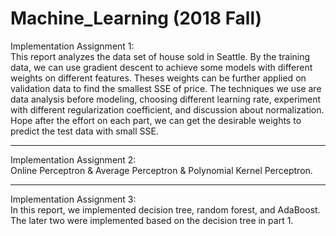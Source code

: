 # Machine_Learning (2018 Fall)
Implementation Assignment 1: <br />
This report analyzes the data set of house sold in Seattle. By the training data, we can use
gradient descent to achieve some models with different weights on different features. Theses weights can be further applied on validation data to find the smallest SSE of price. The techniques we use are data analysis before modeling, choosing different learning rate, experiment with different regularization coefficient, and discussion about normalization. Hope after the effort on each part, we can get the desirable weights to predict the test data with small SSE.

-----------------
Implementation Assignment 2: <br />
Online Perceptron & Average Perceptron & Polynomial Kernel Perceptron.

-----------------
Implementation Assignment 3: <br />
In this report, we implemented decision tree, random forest, and AdaBoost. The later two were implemented based on the decision tree in part 1.


